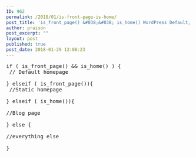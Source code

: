 ```yaml
---
ID: 962
permalink: /2018/01/is-front-page-is-home/
post_title: 'is_front_page() &#038;&#038; is_home() WordPress Default, Static and Blog Page'
author: praison
post_excerpt: ""
layout: post
published: true
post_date: 2018-01-29 12:08:23
---
```

<pre>if ( is_front_page() &amp;&amp; is_home() ) {
 // Default homepage

} elseif ( is_front_page()){
 //Static homepage

} elseif ( is_home()){

//Blog page

} else {

//everything else

}</pre>